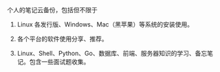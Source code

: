 个人的笔记云备份，包括但不限于

1. Linux 各发行版、Windows、Mac（黑苹果）等系统的安装使用。

2. 各个平台的软件使用分享、推荐。

3. Linux、Shell、Python、Go、数据库、前端、服务器知识的学习、备忘笔记。包含一些面试题收集。